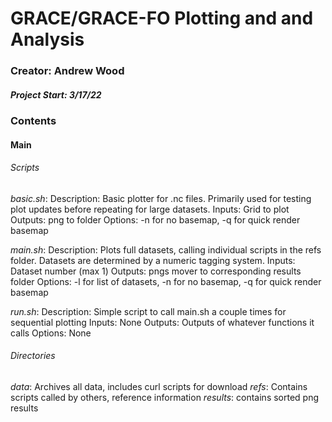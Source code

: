# GRACE/GRACE-FO Plotting and and Analysis
### Creator: Andrew Wood
##### Project Start: 3/17/22

### Contents
#### Main 
###### Scripts
*basic.sh*:
Description: Basic plotter for .nc files. Primarily used for testing plot updates
             before repeating for large datasets.
Inputs: Grid to plot
Outputs: png to folder
Options: -n for no basemap, -q for quick render basemap 

*main.sh*:
Description: Plots full datasets, calling individual scripts in the refs folder.
             Datasets are determined by a numeric tagging system.
Inputs: Dataset number (max 1)
Outputs: pngs mover to corresponding results folder
Options: -l for list of datasets, -n for no basemap, -q for quick render basemap 

*run.sh*:
Description: Simple script to call main.sh a couple times for sequential plotting
Inputs: None
Outputs: Outputs of whatever functions it calls
Options: None

###### Directories
*data*: Archives all data, includes curl scripts for download
*refs*: Contains scripts called by others, reference information
*results*: contains sorted png results

